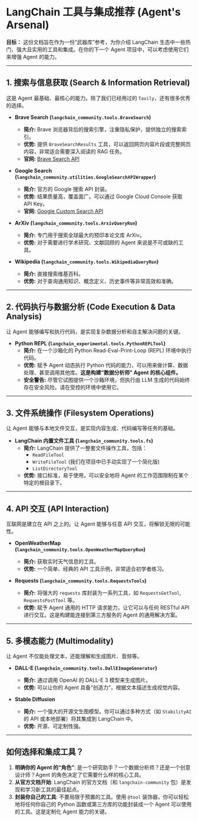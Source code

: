 
# LangChain 工具与集成推荐 (Agent's Arsenal)

**目标：** 这份文档旨在作为一份“武器库”参考，为你介绍 LangChain 生态中一些热门、强大且实用的工具和集成。在你的下一个 Agent 项目中，可以考虑使用它们来增强 Agent 的能力。

--- 

## 1. 搜索与信息获取 (Search & Information Retrieval)

这是 Agent 最基础、最核心的能力。除了我们已经用过的 `Tavily`，还有很多优秀的选择。

-   **Brave Search (`langchain_community.tools.BraveSearch`)**
    -   **简介:** Brave 浏览器背后的搜索引擎，注重隐私保护，提供独立的搜索索引。
    -   **优势:** 提供 `BraveSearchResults` 工具，可以返回网页内容片段或完整网页内容，非常适合需要深入阅读的 RAG 任务。
    -   **官网:** [Brave Search API](https://brave.com/search/api/)

-   **Google Search (`langchain_community.utilities.GoogleSearchAPIWrapper`)**
    -   **简介:** 官方的 Google 搜索 API 封装。
    -   **优势:** 结果质量高，覆盖面广。可以通过 Google Cloud Console 获取 API Key。
    -   **官网:** [Google Custom Search API](https://developers.google.com/custom-search/v1/overview)

-   **ArXiv (`langchain_community.tools.ArxivQueryRun`)**
    -   **简介:** 专门用于搜索全球最大的预印本论文库 ArXiv。
    -   **优势:** 对于需要进行学术研究、文献回顾的 Agent 来说是不可或缺的工具。

-   **Wikipedia (`langchain_community.tools.WikipediaQueryRun`)**
    -   **简介:** 直接搜索维基百科。
    -   **优势:** 对于查询通用知识、概念定义、历史事件等非常高效和准确。

--- 

## 2. 代码执行与数据分析 (Code Execution & Data Analysis)

让 Agent 能够编写和执行代码，是实现复杂数据分析和自主解决问题的关键。

-   **Python REPL (`langchain_experimental.tools.PythonREPLTool`)**
    -   **简介:** 在一个沙箱化的 Python Read-Eval-Print-Loop (REPL) 环境中执行代码。
    -   **优势:** 赋予 Agent 动态执行 Python 代码的能力，可以用来做计算、数据处理、甚至调用其他库。**这是构建“数据分析师” Agent 的核心组件。**
    -   **安全警告:** 尽管它试图提供一个沙箱环境，但执行由 LLM 生成的代码始终存在安全风险。请在受控的环境中使用它。

--- 

## 3. 文件系统操作 (Filesystem Operations)

让 Agent 能够与本地文件交互，是实现内容生成、代码编写等任务的基础。

-   **LangChain 内置文件工具 (`langchain_community.tools.fs`)**
    -   **简介:** LangChain 提供了一整套文件操作工具，包括：
        -   `ReadFileTool`
        -   `WriteFileTool` (我们在项目中已手动实现了一个简化版)
        -   `ListDirectoryTool`
    -   **优势:** 接口标准，易于使用，可以安全地将 Agent 的工作范围限制在某个特定的根目录下。

--- 

## 4. API 交互 (API Interaction)

互联网是建立在 API 之上的。让 Agent 能够与任意 API 交互，将解锁无限的可能性。

-   **OpenWeatherMap (`langchain_community.tools.OpenWeatherMapQueryRun`)**
    -   **简介:** 获取实时天气信息的工具。
    -   **优势:** 一个简单、经典的 API 工具示例，非常适合初学者练习。

-   **Requests (`langchain_community.tools.RequestsTools`)**
    -   **简介:** 将强大的 `requests` 库封装为一系列工具，如 `RequestsGetTool`, `RequestsPostTool` 等。
    -   **优势:** 赋予 Agent 通用的 HTTP 请求能力，让它可以与任何 RESTful API 进行交互。这是构建能连接到第三方服务的 Agent 的通用解决方案。

--- 

## 5. 多模态能力 (Multimodality)

让 Agent 不仅能处理文本，还能理解和生成图片、音频等。

-   **DALL-E (`langchain_community.tools.DallEImageGenerator`)**
    -   **简介:** 通过调用 OpenAI 的 DALL-E 3 模型来生成图片。
    -   **优势:** 可以让你的 Agent 具备“创造力”，根据文本描述生成视觉内容。

-   **Stable Diffusion**
    -   **简介:** 一个强大的开源文生图模型。你可以通过多种方式（如 `StabilityAI` 的 API 或本地部署）将其集成到 LangChain 中。
    -   **优势:** 开源、可定制性强。

--- 

## 如何选择和集成工具？

1.  **明确你的 Agent 的“角色”**: 是一个研究助手？一个数据分析师？还是一个创意设计师？Agent 的角色决定了它需要什么样的核心工具。
2.  **从官方文档开始**: LangChain 的官方文档（和 `langchain-community` 包）是发现和学习新工具的最佳起点。
3.  **封装你自己的工具**: 不要局限于预置的工具。使用 `@tool` 装饰器，你可以轻松地将任何你自己的 Python 函数或第三方库的功能封装成一个 Agent 可以使用的工具。这是定制化 Agent 能力的关键。
